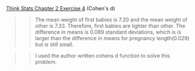 [Think Stats Chapter 2 Exercise 4](http://greenteapress.com/thinkstats2/html/thinkstats2003.html#toc24) (Cohen's d)

>> The mean weight of first babies is 7.20 and the mean weight of other is 7.33. Therefore, first babies are lighter than other. The difference in means is 0.089 standard deviations, which is is larger than the difference in means for pregnancy length(0.029) but is still small. 

>> I used the author written cohens d function to solve this problem. 


